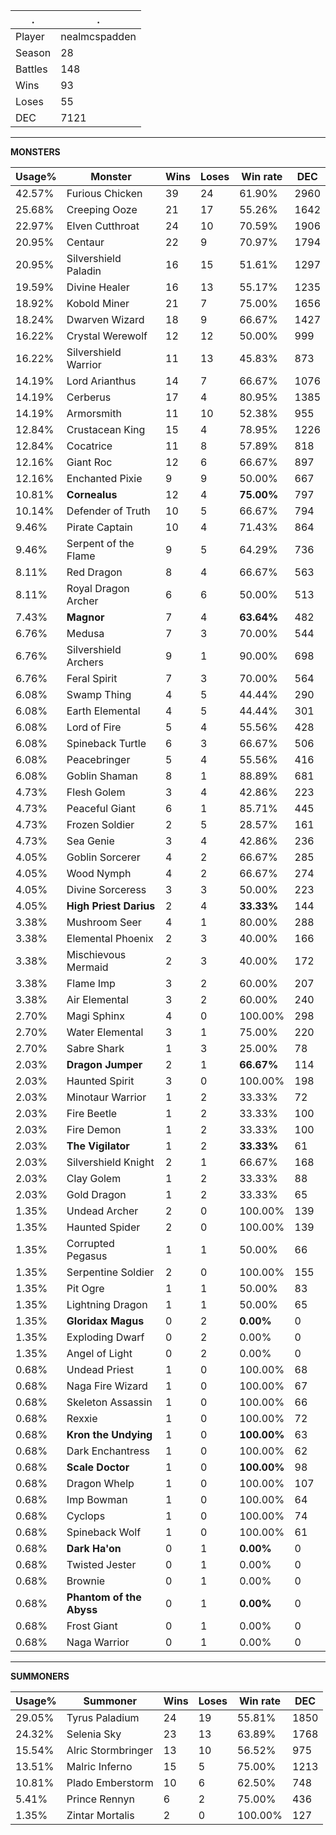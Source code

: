 .|.
|-|-
Player|nealmcspadden
Season|28
Battles|148
Wins|93
Loses|55
DEC|7121

---
**MONSTERS**

Usage%|Monster|Wins|Loses|Win rate|DEC|
-|-|-|-|-|-|
42.57%|Furious Chicken|39|24|61.90%|2960|
25.68%|Creeping Ooze|21|17|55.26%|1642|
22.97%|Elven Cutthroat|24|10|70.59%|1906|
20.95%|Centaur|22|9|70.97%|1794|
20.95%|Silvershield Paladin|16|15|51.61%|1297|
19.59%|Divine Healer|16|13|55.17%|1235|
18.92%|Kobold Miner|21|7|75.00%|1656|
18.24%|Dwarven Wizard|18|9|66.67%|1427|
16.22%|Crystal Werewolf|12|12|50.00%|999|
16.22%|Silvershield Warrior|11|13|45.83%|873|
14.19%|Lord Arianthus|14|7|66.67%|1076|
14.19%|Cerberus|17|4|80.95%|1385|
14.19%|Armorsmith|11|10|52.38%|955|
12.84%|Crustacean King|15|4|78.95%|1226|
12.84%|Cocatrice|11|8|57.89%|818|
12.16%|Giant Roc|12|6|66.67%|897|
12.16%|Enchanted Pixie|9|9|50.00%|667|
10.81%|**Cornealus**|12|4|**75.00%**|797|
10.14%|Defender of Truth|10|5|66.67%|794|
9.46%|Pirate Captain|10|4|71.43%|864|
9.46%|Serpent of the Flame|9|5|64.29%|736|
8.11%|Red Dragon|8|4|66.67%|563|
8.11%|Royal Dragon Archer|6|6|50.00%|513|
7.43%|**Magnor**|7|4|**63.64%**|482|
6.76%|Medusa|7|3|70.00%|544|
6.76%|Silvershield Archers|9|1|90.00%|698|
6.76%|Feral Spirit|7|3|70.00%|564|
6.08%|Swamp Thing|4|5|44.44%|290|
6.08%|Earth Elemental|4|5|44.44%|301|
6.08%|Lord of Fire|5|4|55.56%|428|
6.08%|Spineback Turtle|6|3|66.67%|506|
6.08%|Peacebringer|5|4|55.56%|416|
6.08%|Goblin Shaman|8|1|88.89%|681|
4.73%|Flesh Golem|3|4|42.86%|223|
4.73%|Peaceful Giant|6|1|85.71%|445|
4.73%|Frozen Soldier|2|5|28.57%|161|
4.73%|Sea Genie|3|4|42.86%|236|
4.05%|Goblin Sorcerer|4|2|66.67%|285|
4.05%|Wood Nymph|4|2|66.67%|274|
4.05%|Divine Sorceress|3|3|50.00%|223|
4.05%|**High Priest Darius**|2|4|**33.33%**|144|
3.38%|Mushroom Seer|4|1|80.00%|288|
3.38%|Elemental Phoenix|2|3|40.00%|166|
3.38%|Mischievous Mermaid|2|3|40.00%|172|
3.38%|Flame Imp|3|2|60.00%|207|
3.38%|Air Elemental|3|2|60.00%|240|
2.70%|Magi Sphinx|4|0|100.00%|298|
2.70%|Water Elemental|3|1|75.00%|220|
2.70%|Sabre Shark|1|3|25.00%|78|
2.03%|**Dragon Jumper**|2|1|**66.67%**|114|
2.03%|Haunted Spirit|3|0|100.00%|198|
2.03%|Minotaur Warrior|1|2|33.33%|72|
2.03%|Fire Beetle|1|2|33.33%|100|
2.03%|Fire Demon|1|2|33.33%|100|
2.03%|**The Vigilator**|1|2|**33.33%**|61|
2.03%|Silvershield Knight|2|1|66.67%|168|
2.03%|Clay Golem|1|2|33.33%|88|
2.03%|Gold Dragon|1|2|33.33%|65|
1.35%|Undead Archer|2|0|100.00%|139|
1.35%|Haunted Spider|2|0|100.00%|139|
1.35%|Corrupted Pegasus|1|1|50.00%|66|
1.35%|Serpentine Soldier|2|0|100.00%|155|
1.35%|Pit Ogre|1|1|50.00%|83|
1.35%|Lightning Dragon|1|1|50.00%|65|
1.35%|**Gloridax Magus**|0|2|**0.00%**|0|
1.35%|Exploding Dwarf|0|2|0.00%|0|
1.35%|Angel of Light|0|2|0.00%|0|
0.68%|Undead Priest|1|0|100.00%|68|
0.68%|Naga Fire Wizard|1|0|100.00%|67|
0.68%|Skeleton Assassin|1|0|100.00%|66|
0.68%|Rexxie|1|0|100.00%|72|
0.68%|**Kron the Undying**|1|0|**100.00%**|63|
0.68%|Dark Enchantress|1|0|100.00%|62|
0.68%|**Scale Doctor**|1|0|**100.00%**|98|
0.68%|Dragon Whelp|1|0|100.00%|107|
0.68%|Imp Bowman|1|0|100.00%|64|
0.68%|Cyclops|1|0|100.00%|74|
0.68%|Spineback Wolf|1|0|100.00%|61|
0.68%|**Dark Ha'on**|0|1|**0.00%**|0|
0.68%|Twisted Jester|0|1|0.00%|0|
0.68%|Brownie|0|1|0.00%|0|
0.68%|**Phantom of the Abyss**|0|1|**0.00%**|0|
0.68%|Frost Giant|0|1|0.00%|0|
0.68%|Naga Warrior|0|1|0.00%|0|

---
**SUMMONERS**

Usage%|Summoner|Wins|Loses|Win rate|DEC|
-|-|-|-|-|-|
29.05%|Tyrus Paladium|24|19|55.81%|1850|
24.32%|Selenia Sky|23|13|63.89%|1768|
15.54%|Alric Stormbringer|13|10|56.52%|975|
13.51%|Malric Inferno|15|5|75.00%|1213|
10.81%|Plado Emberstorm|10|6|62.50%|748|
5.41%|Prince Rennyn|6|2|75.00%|436|
1.35%|Zintar Mortalis|2|0|100.00%|127|
